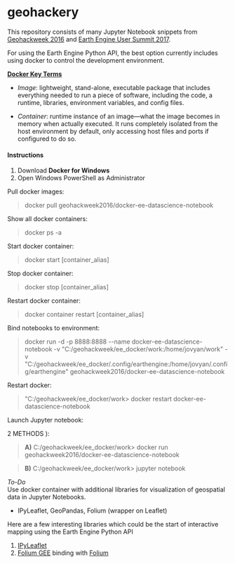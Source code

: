 # geohackery

This repository consists of many Jupyter Notebook snippets from [Geohackweek 2016](http://geohackweek.github.io/) and [Earth Engine User Summit 2017](https://events.withgoogle.com/google-earth-engine-user-summit-2017/).

For using the Earth Engine Python API, the best option currently includes using docker to control the development environment.

**[Docker Key Terms](https://docs.docker.com/get-started/)**
- *Image*: lightweight, stand-alone, executable package that includes everything needed to run a piece of software, including the code, a runtime, libraries, environment variables, and config files.

- *Container*: runtime instance of an image—what the image becomes in memory when actually executed. It runs completely isolated from the host environment by default, only accessing host files and ports if configured to do so.

#### Instructions

1. Download **Docker for Windows**
2. Open Windows PowerShell as Administrator <br>

Pull docker images:
> docker pull geohackweek2016/docker-ee-datascience-notebook

Show all docker containers:
> docker ps -a

Start docker container:
> docker start [container_alias]

Stop docker container:
> docker stop [container_alias]

Restart docker container:
> docker container restart [container_alias]

Bind notebooks to environment:
> docker run -d -p 8888:8888 --name docker-ee-datascience-notebook -v "C:/geohackweek/ee_docker/work:/home/jovyan/work" -v "C:/geohackweek/ee_docker/.config/earthengine:/home/jovyan/.config/earthengine" geohackweek2016/docker-ee-datascience-notebook

Restart docker:
>"C:/geohackweek/ee_docker/work> docker restart docker-ee-datascience-notebook

Launch Jupyter notebook:

2 METHODS ):
> **A)** C:/geohackweek/ee_docker/work>
docker run geohackweek2016/docker-ee-datascience-notebook

> **B)** C:/geohackweek/ee_docker/work> jupyter notebook

*To-Do*<br>
Use docker container with additional libraries for visualization of geospatial data in Jupyter Notebooks.
- IPyLeaflet, GeoPandas, Folium (wrapper on Leaflet)

Here are a few interesting libraries which could be the start of interactive mapping using the Earth Engine Python API
1. [IPyLeaflet](https://github.com/ellisonbg/ipyleaflet)
2. [Folium GEE](https://github.com/mccarthyryanc/folium_gee) binding with [Folium](https://github.com/mccarthyryanc/folium_gee)
